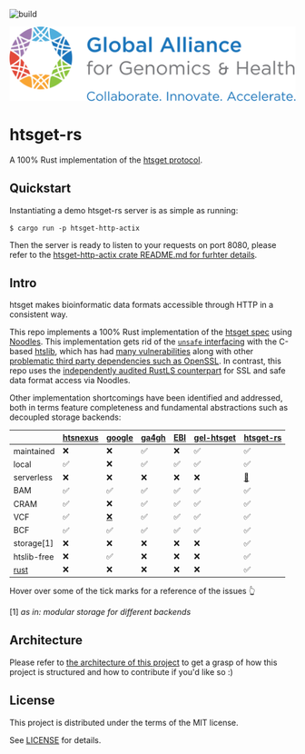 ![build](https://github.com/umccr/htsget-rs/actions/workflows/action.yml/badge.svg)

[![Logo](doc/img/ga4gh-logo.svg)](https://ga4gh.org)

# htsget-rs

A 100% Rust implementation of the [htsget protocol][htsget-spec].

## Quickstart

Instantiating a demo htsget-rs server is as simple as running:

```
$ cargo run -p htsget-http-actix
```

Then the server is ready to listen to your requests on port 8080, please refer to the [htsget-http-actix crate README.md for furhter details][htsget-http-actix-readme].

## Intro

htsget makes bioinformatic data formats accessible through HTTP in a consistent way.

This repo implements a 100% Rust implementation of the [htsget spec][htsget-spec] using [Noodles][noodles]. This implementation gets rid of the [`unsafe` interfacing][rust-htslib] with the C-based [htslib](https://github.com/samtools/htslib), which has had [many vulnerabilities](https://github.com/samtools/htslib/pulls?q=oss-fuzz) along with other [problematic third party dependencies such as OpenSSL](https://www.openssl.org/news/vulnerabilities.html). In contrast, this repo uses the [independently audited RustLS counterpart](http://jbp.io/2020/06/14/rustls-audit.html) for SSL and safe data format access via Noodles.

Other implementation shortcomings have been identified and addressed, both in terms feature completeness and fundamental abstractions such as decoupled storage backends:

|          	| [htsnexus][dnanexus] 	| [google][google-htsget] | [ga4gh][ga4gh-ref] | [EBI][ebi-htsget] | [gel-htsget][gel-htsget] | [htsget-rs][htsget-rs]
|---	    	  |---      | ---                |  ---	 |  ---	  | --- |	---    |
| maintained      | ❌      | ❌ 	                | ✅    |  ❌    | ✅  |  ✅  |
| local           | ✅      | ❌ 	                | ✅	   |  ✅	   | ✅ |   ✅  |
| serverless      | ❌      | ❌	                | ❌    |  ❌    | ❌ |   [🚧 ][aws-fixing] |
| BAM             | ✅      | ✅ 	                | ✅    |  ✅    | ✅ |   ✅  |
| CRAM            | ✅	   | ❌ 	                | ✅    |  ✅    | ✅ |   ✅  |
| VCF             | ✅	   | [❌][google-novcf]  | ✅    |  ✅    | ✅ |   ✅  |
| BCF             | ✅	   | ✅  	            | ✅    |  ✅    | ✅ |   ✅  |
| storage[1]      | ❌      | ❌  	            | ❌    |  ❌    | ❌ |   ✅  |
| htslib-free     | ❌      | ✅                  | ❌    |  ❌    | ❌ |   ✅  |
| [rust][rust-<3] | ❌      | ❌                  | ❌    |  ❌    | ❌ |   ✅  |

Hover over some of the tick marks for a reference of the issues 👆

[1] *as in: modular storage for different backends*

[ebi-htsget]: https://github.com/andrewyatz/basic-htsget
[gel-htsget]: https://gitlab.com/genomicsengland/htsget/gel-htsget
[htsget-rs]: https://github.com/umccr/htsget-rs
[dnanexus]: https://github.com/dnanexus-rnd/htsnexus
[google-htsget]: https://github.com/googlegenomics/htsget
[google-novcf]: https://github.com/googlegenomics/htsget/issues/34
[ga4gh-ref]: https://github.com/ga4gh/htsget-refserver
[aws-fixing]: https://github.com/umccr/htsget-rs/issues/47
[rust-<3]: https://www.reddit.com/r/rust/comments/owll2j/rust_is_the_most_loved_language_six_years_in_a/

## Architecture

Please refer to [the architecture of this project](doc/ARCHITECTURE.md) to get a grasp of how this project is structured and how to contribute if you'd like so :)

## License

This project is distributed under the terms of the MIT license.

See [LICENSE](LICENSE) for details.

[htsget-spec]: https://samtools.github.io/hts-specs/htsget.html
[noodles]: https://github.com/zaeleus/noodles
[rust-htslib]: https://github.com/rust-bio/rust-htslib
[htsget-http-actix-readme]: https://github.com/umccr/htsget-rs/blob/main/htsget-http-actix/README.md
